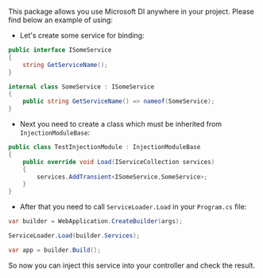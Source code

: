 This package allows you use Microsoft DI anywhere in your project.
Please find below an example of using:

- Let's create some service for binding:

```csharp
public interface ISomeService
{
    string GetServiceName();
}

internal class SomeService : ISomeService
{
    public string GetServiceName() => nameof(SomeService);
}
```

- Next you need to create a class which must be inherited from `InjectionModuleBase`:
```csharp
public class TestInjectionModule : InjectionModuleBase
{
    public override void Load(IServiceCollection services)
    {
        services.AddTransient<ISomeService,SomeService>;
    }
}
```

- After that you need to call `ServiceLoader.Load` in your `Program.cs` file:
```csharp
var builder = WebApplication.CreateBuilder(args);

ServiceLoader.Load(builder.Services);

var app = builder.Build();
```

So now you can inject this service into your controller and check the result.